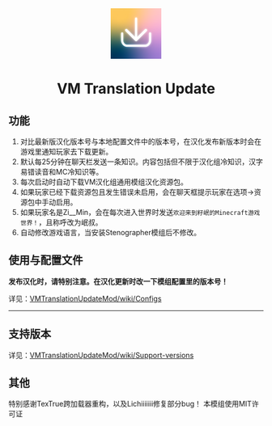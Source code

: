 <div align="center"> 
   <img height="100px" width="100px" alt="logo" src="./common/src/main/resources/icon.png"/> 
   <h1>VM Translation Update</h1>
</div> 

## 功能
1. 对比最新版汉化版本号与本地配置文件中的版本号，在汉化发布新版本时会在游戏里通知玩家去下载更新。
2. 默认每25分钟在聊天栏发送一条知识。内容包括但不限于汉化组冷知识，汉字易错读音和MC冷知识等。
3. 每次启动时自动下载VM汉化组通用模组汉化资源包。
4. 如果玩家已经下载资源包且发生错误未启用，会在聊天框提示玩家在选项->资源包中手动启用。
5. 如果玩家名是Zi__Min，会在每次进入世界时发送`欢迎来到籽岷的Minecraft游戏世界！`，且称呼改为岷叔。
6. 自动修改游戏语言，当安装Stenographer模组后不修改。

## 使用与配置文件

**发布汉化时，请特别注意。在汉化更新时改一下模组配置里的版本号！**

详见：[VMTranslationUpdateMod/wiki/Configs](https://beta.vmct-cn.top/others/vmtu/config)

--- 
## 支持版本
详见：[VMTranslationUpdateMod/wiki/Support-versions](https://beta.vmct-cn.top/others/vmtu/support)

## 其他
特别感谢TexTrue跨加载器重构，以及Lichiiiiiii修复部分bug！
本模组使用MIT许可证
